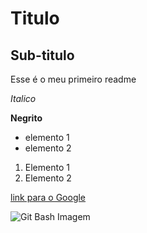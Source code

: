 # Titulo

## Sub-titulo

Esse é o meu primeiro readme

*Italico*

**Negrito**

 - elemento 1
 - elemento 2

 1) Elemento 1 
 2) Elemento 2

 [link para o Google](https://www.google.com)

![Git Bash Imagem](https://hermes.dio.me/articles/cover/c0fe2deb-42bb-4acc-b21f-1acb98e3cccd.jpg)
